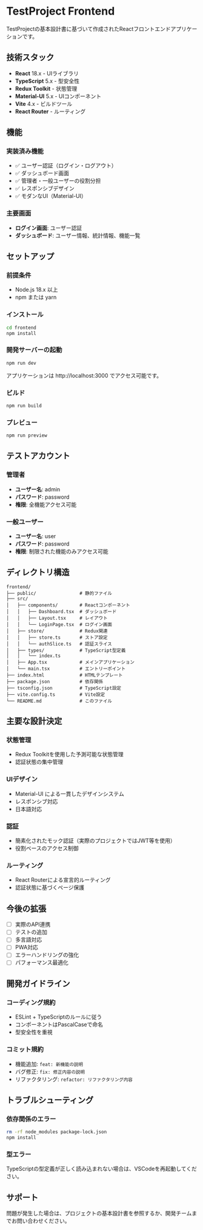 # TestProject Frontend

TestProjectの基本設計書に基づいて作成されたReactフロントエンドアプリケーションです。

## 技術スタック

- **React** 18.x - UIライブラリ
- **TypeScript** 5.x - 型安全性
- **Redux Toolkit** - 状態管理
- **Material-UI** 5.x - UIコンポーネント
- **Vite** 4.x - ビルドツール
- **React Router** - ルーティング

## 機能

### 実装済み機能
- ✅ ユーザー認証（ログイン・ログアウト）
- ✅ ダッシュボード画面
- ✅ 管理者・一般ユーザーの役割分担
- ✅ レスポンシブデザイン
- ✅ モダンなUI（Material-UI）

### 主要画面
- **ログイン画面**: ユーザー認証
- **ダッシュボード**: ユーザー情報、統計情報、機能一覧

## セットアップ

### 前提条件
- Node.js 18.x 以上
- npm または yarn

### インストール
```bash
cd frontend
npm install
```

### 開発サーバーの起動
```bash
npm run dev
```

アプリケーションは http://localhost:3000 でアクセス可能です。

### ビルド
```bash
npm run build
```

### プレビュー
```bash
npm run preview
```

## テストアカウント

### 管理者
- **ユーザー名**: admin
- **パスワード**: password
- **権限**: 全機能アクセス可能

### 一般ユーザー
- **ユーザー名**: user
- **パスワード**: password
- **権限**: 制限された機能のみアクセス可能

## ディレクトリ構造

```
frontend/
├── public/                # 静的ファイル
├── src/
│   ├── components/        # Reactコンポーネント
│   │   ├── Dashboard.tsx  # ダッシュボード
│   │   ├── Layout.tsx     # レイアウト
│   │   └── LoginPage.tsx  # ログイン画面
│   ├── store/             # Redux関連
│   │   ├── store.ts       # ストア設定
│   │   └── authSlice.ts   # 認証スライス
│   ├── types/             # TypeScript型定義
│   │   └── index.ts
│   ├── App.tsx            # メインアプリケーション
│   └── main.tsx           # エントリーポイント
├── index.html             # HTMLテンプレート
├── package.json           # 依存関係
├── tsconfig.json          # TypeScript設定
├── vite.config.ts         # Vite設定
└── README.md              # このファイル
```

## 主要な設計決定

### 状態管理
- Redux Toolkitを使用した予測可能な状態管理
- 認証状態の集中管理

### UIデザイン
- Material-UI による一貫したデザインシステム
- レスポンシブ対応
- 日本語対応

### 認証
- 簡素化されたモック認証（実際のプロジェクトではJWT等を使用）
- 役割ベースのアクセス制御

### ルーティング
- React Routerによる宣言的ルーティング
- 認証状態に基づくページ保護

## 今後の拡張

- [ ] 実際のAPI連携
- [ ] テストの追加
- [ ] 多言語対応
- [ ] PWA対応
- [ ] エラーハンドリングの強化
- [ ] パフォーマンス最適化

## 開発ガイドライン

### コーディング規約
- ESLint + TypeScriptのルールに従う
- コンポーネントはPascalCaseで命名
- 型安全性を重視

### コミット規約
- 機能追加: `feat: 新機能の説明`
- バグ修正: `fix: 修正内容の説明`
- リファクタリング: `refactor: リファクタリング内容`

## トラブルシューティング

### 依存関係のエラー
```bash
rm -rf node_modules package-lock.json
npm install
```

### 型エラー
TypeScriptの型定義が正しく読み込まれない場合は、VSCodeを再起動してください。

## サポート

問題が発生した場合は、プロジェクトの基本設計書を参照するか、開発チームまでお問い合わせください。 